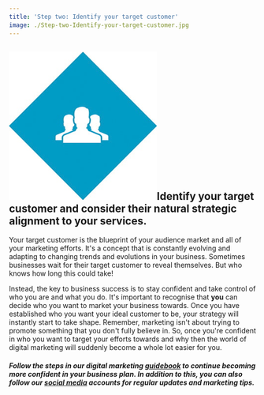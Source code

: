```yaml
---
title: 'Step two: Identify your target customer'
image: ./Step-two-Identify-your-target-customer.jpg
---
```


## **![](images/icon-step2-1.jpg)Identify your target customer and consider their natural strategic alignment to your services.**

Your target customer is the blueprint of your audience market and all of your marketing efforts. It's a concept that is constantly evolving and adapting to changing trends and evolutions in your business. Sometimes businesses wait for their target customer to reveal themselves. But who knows how long this could take!

Instead, the key to business success is to stay confident and take control of who you are and what you do. It's important to recognise that **you** can decide who you want to market your business towards. Once you have established who you want your ideal customer to be, your strategy will instantly start to take shape. Remember, marketing isn't about trying to promote something that you don't fully believe in. So, once you're confident in who you want to target your efforts towards and why then the world of digital marketing will suddenly become a whole lot easier for you.

##### Follow the steps in our digital marketing [guidebook](https://ebp-copy.eblue-hosting.co.uk/blog/e-blueprints-guidebook-for-digital-marketing-in-2022/) to continue becoming more confident in your business plan. In addition to this, you can also follow our [social media](https://www.instagram.com/eblueprint_digital/) accounts for regular updates and marketing tips.
